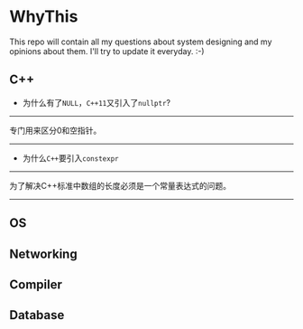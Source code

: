 # WhyThis
This repo will contain all my questions about system designing and my opinions about them. I'll try to update it everyday. :-)

## C++
* 为什么有了`NULL`，`C++11`又引入了`nullptr`?

----
专门用来区分0和空指针。

----

* 为什么`C++`要引入`constexpr`

----
为了解决C++标准中数组的长度必须是一个常量表达式的问题。

----


## OS



## Networking


## Compiler


## Database



